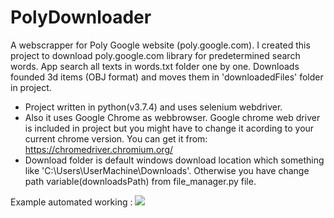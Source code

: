 # PolyDownloader
A webscrapper for Poly Google website (poly.google.com). I created this project to download poly.google.com library for predetermined search words. App search all texts in words.txt folder one by one. Downloads founded 3d items (OBJ format) and moves them in 'downloadedFiles' folder in project.
* Project written in python(v3.7.4) and uses selenium webdriver. 
* Also it uses Google Chrome as webbrowser. Google chrome web driver is included in project but you might have to change it acording to your current chrome version. You can get it from: https://chromedriver.chromium.org/   
* Download folder is default windows download location which something like 'C:\Users\UserMachine\Downloads'. Otherwise you have change path variable(downloadsPath) from file_manager.py file.

Example automated working :
![](https://giphy.com/embed/NgLRXEpnQeEdzjMlgr)
